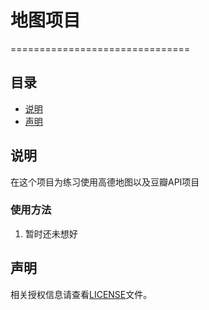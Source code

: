 # 地图项目
===============================
## 目录

* [说明](#说明)
* [声明](#声明)

## 说明

在这个项目为练习使用高德地图以及豆瓣API项目

### 使用方法

1. 暂时还未想好

## 声明

相关授权信息请查看[LICENSE](/LICENSE)文件。